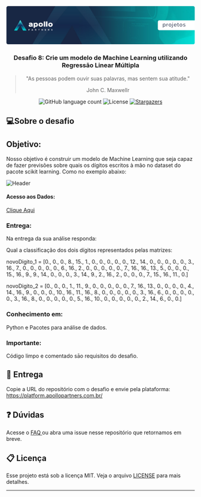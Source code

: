 <img alt="Header" src="/assets/header.jpeg" />
<h3 align="center">
  Desafio 8: Crie um modelo de Machine Learning utilizando Regressāo Linear Múltipla
</h3>

<blockquote align="center">
"As pessoas podem ouvir suas palavras, mas sentem sua atitude."
  <p>John C. Maxwellr</p>
</blockquote>

<p align="center">  
  <img alt="GitHub language count" src="https://img.shields.io/github/languages/count/Apollo-Group/Projeto-01">

  <img alt="License" src="https://img.shields.io/badge/license-MIT-%2304D361">

  <a href="">
    <img alt="Stargazers" src="https://img.shields.io/github/stars/Apollo-Group/Projeto-02?style=social">
  </a>
</p>

## :computer:Sobre o desafio

## Objetivo:

Nosso objetivo é construir um modelo de Machine Learning que seja capaz de fazer previsões sobre quais os dígitos escritos à mão no dataset do pacote scikit learning.
Como no exemplo abaixo:

<img alt="Header" src="/assets/digits.jpeg" />

#### Acesso aos Dados:
<a href="http://scikit-learn.org/stable/modules/generated/sklearn.datasets.load_digits.html">Clique Aqui</a>


### Entrega:
Na entrega da sua análise responda:

Qual a classificação dos dois dígitos representados pelas matrizes:

novoDigito_1 = [0.,  0.,  0.,  8., 15.,  1.,  0.,  0.,  0.,  0.,  0., 12., 14.,
              0.,  0.,  0.,  0.,  0.,  3., 16.,  7.,  0.,  0.,  0.,  0.,  0.,
              6., 16.,  2.,  0.,  0.,  0.,  0.,  0.,  7., 16., 16., 13.,  5.,
              0.,  0.,  0., 15., 16.,  9.,  9., 14.,  0.,  0.,  0.,  3., 14.,
              9.,  2., 16.,  2.,  0.,  0.,  0.,  7., 15., 16., 11.,  0.]

novoDigito_2 = [0.,  0.,  0.,  1., 11.,  9.,  0.,  0.,  0.,  0.,  0.,  7., 16.,
              13.,  0.,  0.,  0.,  0.,  4., 14., 16.,  9.,  0.,  0.,  0., 10.,
              16., 11., 16.,  8.,  0.,  0.,  0.,  0.,  0.,  3., 16.,  6.,  0.,
              0.,  0.,  0.,  0.,  3., 16.,  8.,  0.,  0.,  0.,  0.,  0.,  5.,
              16., 10.,  0.,  0.,  0.,  0.,  0.,  2., 14.,  6.,  0.,  0.]

### Conhecimento em:

Python e Pacotes para análise de dados.

### Importante:

Código limpo e comentado sāo requisitos do desafio.


## :tada: Entrega

Copie a URL do repositório com o desafio e envie pela plataforma: https://platform.apollopartners.com.br/

## :question: Dúvidas

Acesse o <a href="https://github.com/Apollo-Group/Projeto-FAQ">
FAQ
</a> ou abra uma issue nesse repositório que retornamos em breve.

## :clipboard: Licença

Esse projeto está sob a licença MIT. Veja o arquivo [LICENSE](LICENSE) para mais detalhes.

---
